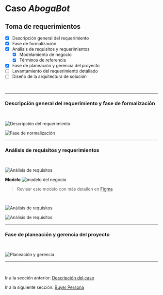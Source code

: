 # Caso *AbogaBot*

## Toma de requerimientos
- [x] Descripción general del requerimiento
- [X] Fase de formalización
- [X] Análisis de requisitos y requerimientos
  - [X] Modelamiento de negocio
  - [X] Términos de referencia
- [X] Fase de planeación y gerencia del proyecto
- [ ] Levantamiento del requerimiento detallado
- [ ] Diseño de la arquitectura de solución

<br>

---
### Descripción general del requerimiento y fase de formalización
<br>

![Descripción del requerimiento](assets/img/1.-Requerimientos_page-0002.jpg)

![Fase de normalización](assets/img/1.-Requerimientos_page-0003.jpg)

---
### Análisis de requisitos y requerimientos
<br>

![Análisis de requisitos](assets/img/1.-Requerimientos_page-0004.jpg)

**Modelo**
![modelo del negocio](/assets/img/Modelado_Abogabot.png)
>Revisar este modelo con más detallen en [Figma](https://www.figma.com/file/Z3lIEyvq5Hh6lu8tiGGe8D/Modelado-Abogabot?node-id=0%3A1)

<br>

![Análisis de requisitos](assets/img/1.-Requerimientos_page-0005.jpg)

![Análisis de requisitos](assets/img/1.-Requerimientos_page-0006.jpg)

---
### Fase de planeación y gerencia del proyecto

<br>

![Planeación y gerencia](assets/img/1.-Requerimientos_page-0007.jpg)

---

<br>

Ir a la sección anterior: [Descripción del caso](./01.-Abogabot-Descripcion.md)

Ir a la siguiente sección: [Buyer Persona](./02.1.-Abogabot-BuyerPersona.md)